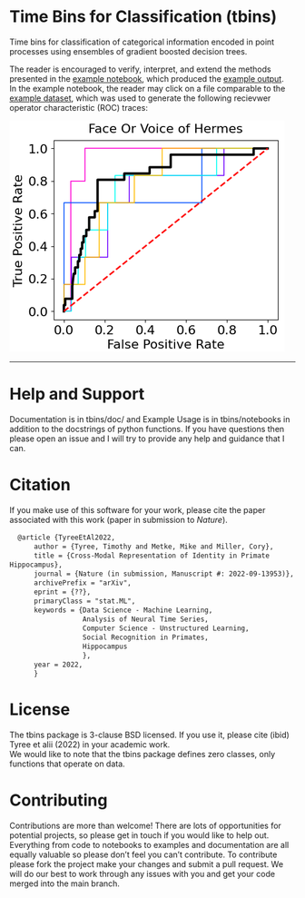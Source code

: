 
# Time Bins for Classification (tbins)

Time bins for classification of categorical information encoded in point processes using ensembles of gradient boosted decision trees.

[This is a comment that will be hidden. Hurray for Science!]: #

The reader is encouraged to verify, interpret, and extend the methods presented in the [example notebook](https://github.com/timtyree/tbins/blob/main/notebooks/decoding_individual_identity.ipynb), which produced the [example output](https://github.com/timtyree/tbins/blob/main/doc/decoding_individual_identity.pdf).  
In the example notebook, the reader may click on a file comparable to the [example dataset](https://doi.org/10.5061/dryad.qnk98sfkv), which was used to generate the following recievwer operator characteristic (ROC) traces:

![Generated in tbins/notebooks/](/fig/token_roc.png "Hades observing her sister, Hermes\n(from tbins/notebooks)")

---

# Help and Support
Documentation is in tbins/doc/ and Example Usage is in tbins/notebooks in addition to the docstrings of python functions.
If you have questions then please open an issue and I will try to provide any help and guidance that I can.

# Citation
If you make use of this software for your work, please cite the paper associated with this work (paper in submission to _Nature_).

```
  @article {TyreeEtAl2022,
      author = {Tyree, Timothy and Metke, Mike and Miller, Cory},
      title = {Cross-Modal Representation of Identity in Primate Hippocampus},
      journal = {Nature (in submission, Manuscript #: 2022-09-13953)},
      archivePrefix = "arXiv",
      eprint = {??},
      primaryClass = "stat.ML",
      keywords = {Data Science - Machine Learning,
                  Analysis of Neural Time Series,
                  Computer Science - Unstructured Learning,
                  Social Recognition in Primates,
                  Hippocampus
                  },
      year = 2022,
      }
```

# License
The tbins package is 3-clause BSD licensed.  If you use it, please cite (ibid) Tyree et alii (2022) in your academic work.  
We would like to note that the tbins package defines zero classes, only functions that operate on data.

# Contributing
Contributions are more than welcome! There are lots of opportunities for potential projects, so please get in touch if you would like to help out. Everything from code to notebooks to examples and documentation are all equally valuable so please don’t feel you can’t contribute. To contribute please fork the project make your changes and submit a pull request. We will do our best to work through any issues with you and get your code merged into the main branch.
